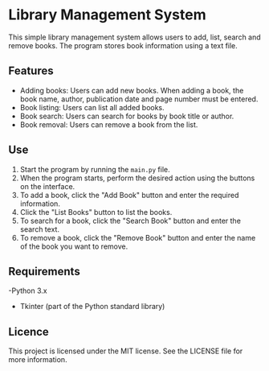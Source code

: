 # Library Management System

This simple library management system allows users to add, list, search and remove books. The program stores book information using a text file.

## Features

- Adding books: Users can add new books. When adding a book, the book name, author, publication date and page number must be entered.
- Book listing: Users can list all added books.
- Book search: Users can search for books by book title or author.
- Book removal: Users can remove a book from the list.

## Use

1. Start the program by running the `main.py` file.
2. When the program starts, perform the desired action using the buttons on the interface.
3. To add a book, click the "Add Book" button and enter the required information.
4. Click the "List Books" button to list the books.
5. To search for a book, click the "Search Book" button and enter the search text.
6. To remove a book, click the "Remove Book" button and enter the name of the book you want to remove.

## Requirements

-Python 3.x
- Tkinter (part of the Python standard library)

## Licence

This project is licensed under the MIT license. See the LICENSE file for more information.
